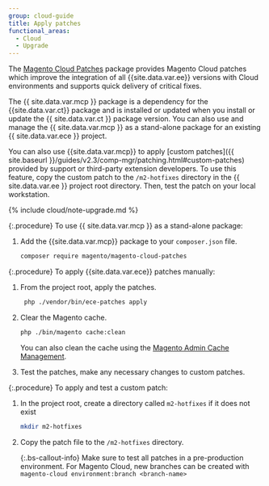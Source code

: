 ```yaml
---
group: cloud-guide
title: Apply patches
functional_areas:
  - Cloud
  - Upgrade
---
```

The [Magento Cloud Patches](https://github.com/magento/magento-cloud-patches) package
provides Magento Cloud patches which improve the integration of all {{site.data.var.ee}} versions with Cloud environments and supports quick delivery of critical fixes.

The {{ site.data.var.mcp }} package is a dependency for the {{site.data.var.ct}} package and is installed or updated when you install or update the {{ site.data.var.ct }} package version. You can also use and manage the {{ site.data.var.mcp }} as a stand-alone package for an existing {{ site.data.var.ece }} project.

You can also use {{site.data.var.mcp}} to apply [custom patches]({{ site.baseurl }}/guides/v2.3/comp-mgr/patching.html#custom-patches) provided by support or third-party extension developers.  To use this feature,  copy the custom patch to the `/m2-hotfixes` directory in the {{ site.data.var.ee }} project root directory. Then, test the patch on your local workstation.

{% include cloud/note-upgrade.md %}

{:.procedure}
To use {{ site.data.var.mcp }} as a stand-alone package:

1. Add the {{site.data.var.mcp}} package to your `composer.json` file.

    ```bash
    composer require magento/magento-cloud-patches
    ```

{:.procedure}
To apply {{site.data.var.ece}} patches manually:

1. From the project root, apply the patches.

    ```bash
     php ./vendor/bin/ece-patches apply
    ```

1. Clear the Magento cache.

    ```bash
    php ./bin/magento cache:clean
    ```

    You can also clean the cache using the [Magento Admin Cache Management](http://docs.magento.com/m2/ee/user_guide/system/cache-management.html).

1. Test the patches, make any necessary changes to custom patches.

{:.procedure}
To apply and test a custom patch:

1. In the project root, create a directory called `m2-hotfixes` if it does not exist

    ```bash
    mkdir m2-hotfixes
    ```

1. Copy the patch file to the `/m2-hotfixes` directory.

    {:.bs-callout-info}
    Make sure to test all patches in a pre-production environment.  For Magento Cloud, new branches can be created with `magento-cloud environment:branch <branch-name>`
